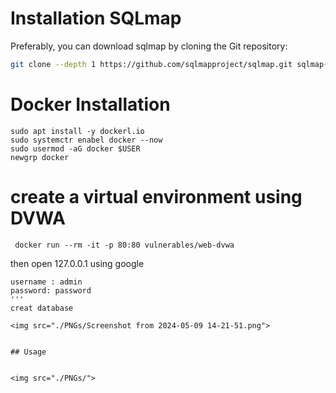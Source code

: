 # Installation SQLmap

Preferably, you can download sqlmap by cloning the Git repository:

```zsh
git clone --depth 1 https://github.com/sqlmapproject/sqlmap.git sqlmap-dev

```
#  Docker Installation 
``` 
sudo apt install -y dockerl.io
sudo systemctr enabel docker --now
sudo usermod -aG docker $USER
newgrp docker
```
# create a virtual environment using DVWA 
```
 docker run --rm -it -p 80:80 vulnerables/web-dvwa
```
then open 127.0.0.1 using google 
```
username : admin
password: password
'''
creat database 

<img src="./PNGs/Screenshot from 2024-05-09 14-21-51.png">


## Usage


<img src="./PNGs/">